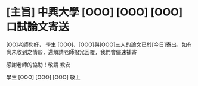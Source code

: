 # [主旨] 中興大學 [OOO] [OOO] [OOO] 口試論文寄送  

[OO]老師您好，
學生 [OOO]、[OOO]與[OOO]三人的論文已於[今日]寄出，如有尚未收到之情形，還煩請老師撥冗回覆，我們會儘速補寄

感謝老師的協助！敬請
教安

學生 [OOO] [OOO] [OOO] 敬上